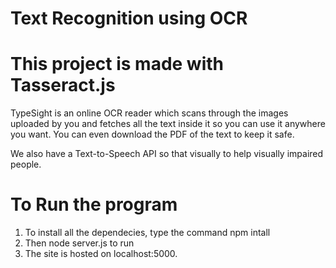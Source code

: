 # Text Recognition using OCR

# This project is made with Tasseract.js

TypeSight is an online OCR reader which scans through the images uploaded by you and fetches all the text inside it so you can use it anywhere you want. You can even download the PDF of the text to keep it safe.

We also have a Text-to-Speech API so that visually to help visually impaired people.

# To Run the program

1. To install all the dependecies, type the command npm intall
2. Then node server.js to run
3. The site is hosted on localhost:5000.




